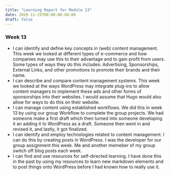 ```yaml
---
title: "Learning Report for Module 13"
date: 2020-11-15T00:00:00-04:00
draft: false
---
```


### Week 13
-  I can identify and define key concepts in (web) content management.
This week we looked at different types of e-commerce and how companies may use this to their advantage and to gain profit from users.
Some types of ways they do this includes: Advertising, Sponsorships, External Links, and other promotions to promote their brands
and their name. 
- I can describe and compare content management systems.
This week we looked at the ways WordPress may integrate plug-ins to allow content managers to implement these ads and other forms of 
sponsorships into their websites. I would assume that Hugo would also allow for ways to do this on their website.
- I can manage content using established workflows.
We did this in week 13 by using our group Workflow to complete the group projects. We had someone make
a first draft which then turned into someone developing it an adding it to WordPress as a draft. Someone
then went in and revised it, and lastly, it got finalized. 
- I can identify and employ technologies related to content management.
I can do this by creating posts in WordPress. I was the developer for our group assignment this
week. Me and another memeber of my group switch off blog posts each week. 
- I can find and use resources for self-directed learning.
I have done this in the past by using my resources to learn new markdown elements and to post things onto
WordPress before I had known how to really use it.  

